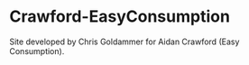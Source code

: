 # Crawford-EasyConsumption

Site developed by Chris Goldammer for Aidan Crawford (Easy Consumption).